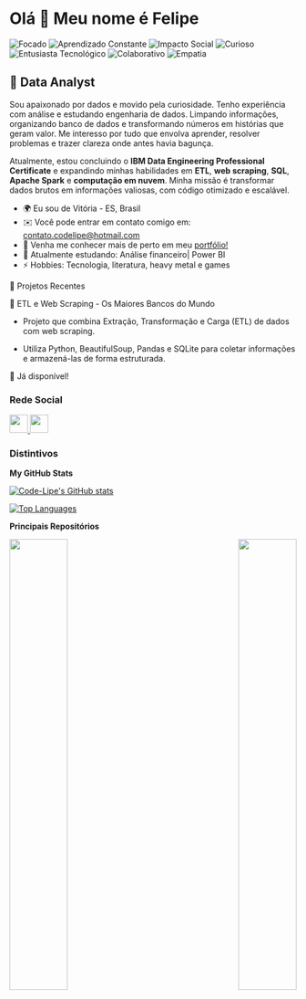 Olá 👋 Meu nome é Felipe
=======================

<p align="left">
  <img src="https://img.shields.io/badge/Focado-4CAF50?style=flat&logo=eye&logoColor=white" alt="Focado" />
  <img src="https://img.shields.io/badge/Aprendizado_Constante-FF5722?style=flat&logo=book&logoColor=white" alt="Aprendizado Constante" />
  <img src="https://img.shields.io/badge/Impacto_Social-FFC107?style=flat&logo=globe&logoColor=white" alt="Impacto Social" />
  <img src="https://img.shields.io/badge/Curioso-03A9F4?style=flat&logo=question&logoColor=white" alt="Curioso" />
  <img src="https://img.shields.io/badge/Entusiasta_Tecnológico-00BCD4?style=flat&logo=computer&logoColor=white" alt="Entusiasta Tecnológico" />
  <img src="https://img.shields.io/badge/Colaborativo-8BC34A?style=flat&logo=users&logoColor=white" alt="Colaborativo" />
  <img src="https://img.shields.io/badge/Empatia-FF9800?style=flat&logo=heart&logoColor=white" alt="Empatia" />
</p>

🚀 Data Analyst
--------------------------------------------------------------------

Sou apaixonado por dados e movido pela curiosidade. Tenho experiência com análise e estudando engenharia de dados. Limpando informações, organizando banco de dados e transformando números em histórias que geram valor. Me interesso por tudo que envolva aprender, resolver problemas e trazer clareza onde antes havia bagunça.

Atualmente, estou concluindo o **IBM Data Engineering Professional Certificate** e expandindo minhas habilidades em **ETL**, **web scraping**, **SQL**, **Apache Spark** e **computação em nuvem**. Minha missão é transformar dados brutos em informações valiosas, com código otimizado e escalável.

* 🌍 Eu sou de Vitória - ES, Brasil
* ✉️ Você pode entrar em contato comigo em: contato.codelipe@hotmail.com
* 💼 Venha me conhecer mais de perto em meu [portfólio!](https://codelipe.notion.site/CodeLipe-An-lise-e-Engenharia-de-Dados-1d7d8cd4af3a806db812c100f6cea52d)
* 📖 Atualmente estudando: Análise financeiro| Power BI
* ⚡ Hobbies: Tecnologia, literatura, heavy metal e games

📂 Projetos Recentes

🔹 ETL e Web Scraping - Os Maiores Bancos do Mundo

  * Projeto que combina Extração, Transformação e Carga (ETL) de dados com web scraping.

  * Utiliza Python, BeautifulSoup, Pandas e SQLite para coletar informações e armazená-las de forma estruturada.

🔗 Já disponível!

### Rede Social
</picture> </a> <a href="http://www.instagram.com/fe.lipe_os" target="_blank" rel="noreferrer"> <picture> <source media="(prefers-color-scheme: dark)" srcset="https://raw.githubusercontent.com/danielcranney/readme-generator/main/public/icons/socials/instagram-dark.svg" /> <source media="(prefers-color-scheme: light)" srcset="https://raw.githubusercontent.com/danielcranney/readme-generator/main/public/icons/socials/instagram.svg" /> <img src="https://raw.githubusercontent.com/danielcranney/readme-generator/main/public/icons/socials/instagram.svg" width="32" height="32" /> </picture> </a> <a href="https://www.linkedin.com/in/felipe-codelipe" target="_blank" rel="noreferrer"> <picture> <source media="(prefers-color-scheme: dark)" srcset="https://raw.githubusercontent.com/danielcranney/readme-generator/main/public/icons/socials/linkedin-dark.svg" /> <source media="(prefers-color-scheme: light)" srcset="https://raw.githubusercontent.com/danielcranney/readme-generator/main/public/icons/socials/linkedin.svg" /> <img src="https://raw.githubusercontent.com/danielcranney/readme-generator/main/public/icons/socials/linkedin.svg" width="32" height="32" /> </picture> </a></p>

### Distintivos

<b>My GitHub Stats</b>

<a href="http://www.github.com/Code-Lipe"><img src="https://github-readme-stats.vercel.app/api?username=Code-Lipe&show_icons=true&hide=&count_private=true&title_color=0891b2&text_color=ffffff&icon_color=0891b2&bg_color=1c1917&hide_border=true&show_icons=true" alt="Code-Lipe's GitHub stats" /></a>

<a href="https://github.com/Code-Lipe" align="left"><img src="https://github-readme-stats.vercel.app/api/top-langs/?username=Code-Lipe&langs_count=10&title_color=0891b2&text_color=ffffff&icon_color=0891b2&bg_color=1c1917&hide_border=true&locale=en&custom_title=Top%20%Languages" alt="Top Languages" /></a>

<b>Principais Repositórios</b>

<div width="100%" align="center"><a href="https://github.com/Code-Lipe/ETL-e-Web-Scraping" align="left"><img align="left" width="45%" src="https://github-readme-stats.vercel.app/api/pin/?username=Code-Lipe&repo=ETL-e-Web-Scraping&title_color=0891b2&text_color=ffffff&icon_color=0891b2&bg_color=1c1917&hide_border=true&locale=en" /></a><a href="https://github.com/Code-Lipe/data_visualization_R_shiny" align="right"><img align="right" width="45%" src="https://github-readme-stats.vercel.app/api/pin/?username=Code-Lipe&repo=data_visualization_R_shiny&title_color=0891b2&text_color=ffffff&icon_color=0891b2&bg_color=1c1917&hide_border=true&locale=en" /></a></div><br /><br /><br /><br /><br /><br /><br />
